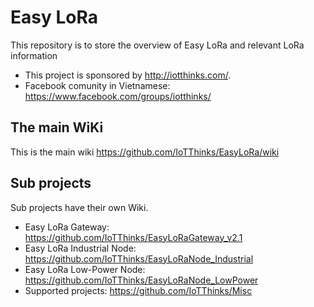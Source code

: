 # Easy LoRa
This repository is to store the overview of Easy LoRa and relevant LoRa information
* This project is sponsored by http://iotthinks.com/.
* Facebook comunity in Vietnamese: https://www.facebook.com/groups/iotthinks/

## The main WiKi
This is the main wiki https://github.com/IoTThinks/EasyLoRa/wiki

## Sub projects
Sub projects have their own Wiki.
* Easy LoRa Gateway: https://github.com/IoTThinks/EasyLoRaGateway_v2.1
* Easy LoRa Industrial Node: https://github.com/IoTThinks/EasyLoRaNode_Industrial
* Easy LoRa Low-Power Node: https://github.com/IoTThinks/EasyLoRaNode_LowPower
* Supported projects: https://github.com/IoTThinks/Misc

